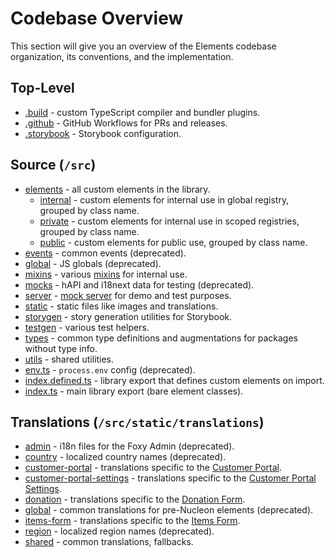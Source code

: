 # Codebase Overview

This section will give you an overview of the Elements codebase organization, its conventions, and the implementation.

## Top-Level

- [.build](../.build) - custom TypeScript compiler and bundler plugins.
- [.github](../.github) - GitHub Workflows for PRs and releases.
- [.storybook](../.storybook) - Storybook configuration.

## Source (`/src`)

- [elements](../src/elements) - all custom elements in the library.
  - [internal](../src/elements/internal) - custom elements for internal use in global registry, grouped by class name.
  - [private](../src/elements/private) - custom elements for internal use in scoped registries, grouped by class name.
  - [public](../src/elements/public) - custom elements for public use, grouped by class name.
- [events](../src/events) - common events (deprecated).
- [global](../src/global) - JS globals (deprecated).
- [mixins](../src/mixins) - various [mixins](./mixins.md) for internal use.
- [mocks](../src/mocks) - hAPI and i18next data for testing (deprecated).
- [server](../src/server) - [mock server](./mock-server.md) for demo and test purposes.
- [static](../src/static) - static files like images and translations.
- [storygen](../src/storygen) - story generation utilities for Storybook.
- [testgen](../src/testgen) - various test helpers.
- [types](../src/types) - common type definitions and augmentations for packages without type info.
- [utils](../src/utils) - shared utilities.
- [env.ts](../src/env.ts) - `process.env` config (deprecated).
- [index.defined.ts](../src/index.defined.ts) - library export that defines custom elements on import.
- [index.ts](../src/index.ts) - main library export (bare element classes).

## Translations (`/src/static/translations`)

- [admin](../src/static/translations/admin) - i18n files for the Foxy Admin (deprecated).
- [country](../src/static/translations/country) - localized country names (deprecated).
- [customer-portal](../src/static/translations/customer-portal) - translations specific to the [Customer Portal](../src/elements/public/CustomerPortal).
- [customer-portal-settings](../src/static/translations/customer-portal-settings) - translations specific to the [Customer Portal Settings](../src/elements/public/CustomerPortalSettings).
- [donation](../src/static/translations/donation) - translations specific to the [Donation Form](../src/elements/public/DonationForm).
- [global](../src/static/translations/global) - common translations for pre-Nucleon elements (deprecated).
- [items-form](../src/static/translations/items-form) - translations specific to the [Items Form](../src/elements/public/ItemsForm).
- [region](../src/static/translations/region) - localized region names (deprecated).
- [shared](../src/static/translations/shared) - common translations, fallbacks.
